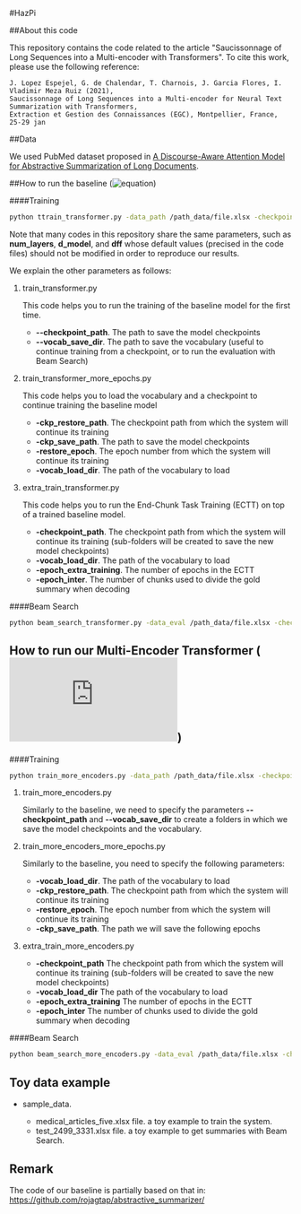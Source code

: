 #HazPi


##About this code

This repository contains the code related to the article "Saucissonnage of Long Sequences into a Multi-encoder with Transformers".
To cite this work, please use the following reference:

```
J. Lopez Espejel, G. de Chalendar, T. Charnois, J. Garcia Flores, I. Vladimir Meza Ruiz (2021),
Saucissonnage of Long Sequences into a Multi-encoder for Neural Text Summarization with Transformers,
Extraction et Gestion des Connaissances (EGC), Montpellier, France, 25-29 jan
```

##Data


We used PubMed dataset proposed in [A Discourse-Aware Attention Model for Abstractive Summarization of Long Documents](https://arxiv.org/pdf/1804.05685.pdf).

##How to run the baseline (![equation](https://latex.codecogs.com/svg.latex?Transformer_{ORIGINAL}))



####Training

```bash
python ttrain_transformer.py -data_path /path_data/file.xlsx -checkpoint_path /home/path_save_checkpoints/  -vocab_save_dir /home/path_dir_vocab/ -batch_size 32 -epochs 300 -no_filters

```


Note that many codes in this repository share the same parameters, such as **num_layers**, 
**d_model**, and **dff** whose default values (precised in the code files) should not be modified in order to reproduce our results.

We explain the other parameters as follows:

1. train_transformer.py

    This code helps you to run the training of the baseline model for the first time.

    * **--checkpoint_path**. The path to save the model checkpoints
    * **--vocab_save_dir**. The path to save the vocabulary (useful to continue training from a checkpoint, or to run the evaluation with Beam Search)
    
 1. train_transformer_more_epochs.py
    
    This code helps you to load the vocabulary and a checkpoint to continue training the baseline model  

    * **-ckp_restore_path**. The checkpoint path from which the system will continue its training
    * **-ckp_save_path**. The path to save the model checkpoints
    * **-restore_epoch**. The epoch number from which the system will continue its training
    * **-vocab_load_dir**. The path of the vocabulary to load
    
1. extra_train_transformer.py

    This code helps you to run the End-Chunk Task Training (ECTT) on top of a trained baseline model.
    * **-checkpoint_path**. The checkpoint path from which the system will continue its training (sub-folders will be created to save the new model checkpoints)
    * **-vocab_load_dir**. The path of the vocabulary to load
    * **-epoch_extra_training**. The number of epochs in the ECTT
    * **-epoch_inter**. The number of chunks used to divide the gold summary when decoding 
    

####Beam Search

```bash
python beam_search_transformer.py -data_eval /path_data/file.xlsx -checkpoint_path /home/epoch_to_get_summaries/ -vocab_load_dir /home/path_dir_vocab/  -batch_size 32  -path_summaries_encoded /path/summaries/encoded/ -path_summaries_decoded /path/summaries/decoded/ -path_summaries_error /path/summaries/error/

```

## How to run our Multi-Encoder Transformer (![equation](https://latex.codecogs.com/svg.latex?HazPi))

####Training


```bash
python train_more_encoders.py -data_path /path_data/file.xlsx -checkpoint_path /home/path_save_checkpoints/  -vocab_save_dir /home/path_dir_vocab/ -epochs 300 no_filters

```

1. train_more_encoders.py

    Similarly to the baseline, we need to specify the parameters **--checkpoint_path** and **--vocab_save_dir** to create a folders in which we save the model checkpoints and the vocabulary.

1. train_more_encoders_more_epochs.py

    Similarly to the baseline, you need to specify the following parameters:
    * **-vocab_load_dir**. The path of the vocabulary to load
    * **-ckp_restore_path**. The checkpoint path from which the system will continue its training
    * **-restore_epoch**. The epoch number from which the system will continue its training
    * **-ckp_save_path**. The path we will save the following epochs 
    
1. extra_train_more_encoders.py
    
    * **-checkpoint_path** The checkpoint path from which the system will continue its training (sub-folders will be created to save the new model checkpoints)
    * **-vocab_load_dir** The path of the vocabulary to load
    * **-epoch_extra_training** The number of epochs in the ECTT
    * **-epoch_inter** The number of chunks used to divide the gold summary when decoding 

####Beam Search

```bash
python beam_search_more_encoders.py -data_eval /path_data/file.xlsx -checkpoint_path /home/epoch_to_get_summaries/ -vocab_load_dir /home/path_dir_vocab/ -path_summaries_encoded /path/summaries/encoded/ -path_summaries_decoded /path/summaries/decoded/ -path_summaries_error /path/summaries/error/

```

## Toy data example

* sample_data. 

    * medical_articles_five.xlsx file.  a toy example to train the system.
    * test_2499_3331.xlsx file. a toy example to get summaries with Beam Search.

## Remark

The code of our baseline is partially based on that in: https://github.com/rojagtap/abstractive_summarizer/
